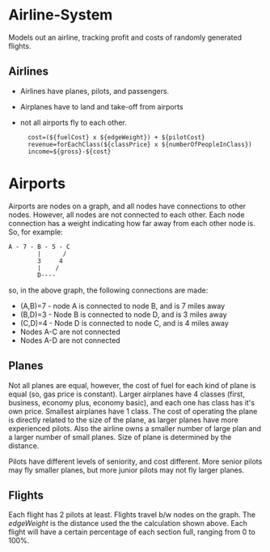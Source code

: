 # Airline-System
Models out an airline, tracking profit and costs of randomly generated flights.

## Airlines
* Airlines have planes, pilots, and passengers.
* Airplanes have to land and take-off from airports
* not all airports fly to each other.

        cost=(${fuelCost} x ${edgeWeight}) + ${pilotCost}
        revenue=forEachClass(${classPrice} x ${numberOfPeopleInClass})
        income=${gross}-${cost}

# Airports
Airports are nodes on a graph, and all nodes have connections to other nodes. However, all nodes are not connected to each other. Each node connection has a weight indicating how far away from each other node is. So, for example:

	A - 7 - B - 5 - C
            |      /
            3     4
            |    /
            D----

so, in the above graph, the following connections are made:
* (A,B)=7 - node A is connected to node B, and is 7 miles away
* (B,D)=3 - Node B is connected to node D, and is 3 miles away 
* (C,D)=4 - Node D is connected to node C, and is 4 miles away
* Nodes A-C are not connected
* Nodes A-D are not connected

## Planes
Not all planes are equal, however, the cost of fuel for each kind of plane is equal (so, gas price is constant).
Larger airplanes have 4 classes (first, business, economy plus, economy basic), and each one has class has it's own price. Smallest airplanes have 1 class. The cost of operating the plane is directly related to the size of the plane, as larger planes have more experienced pilots. Also the airline owns a smaller number of large plan and a larger number of small planes. Size of plane is determined by the distance.

Pilots have different levels of seniority, and cost different. More senior pilots may fly smaller planes, but more junior pilots may not fly larger planes.

## Flights
Each flight has 2 pilots at least.
Flights travel b/w nodes on the graph. The *edgeWeight* is the distance used the the calculation shown above.
Each flight will have a certain percentage of each section full, ranging from 0 to 100%.
